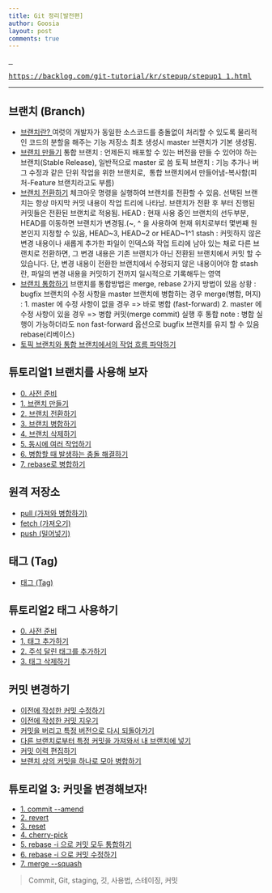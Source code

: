 ```yaml
---
title: Git 정리[발전편]
author: Goosia
layout: post
comments: true
---
```


<pre class=""><a href="https://backlog.com/git-tutorial/kr/stepup/stepup1_1.html" target="_blank" rel="noopener"> </a></pre>
<pre class=""><a href="https://backlog.com/git-tutorial/kr/stepup/stepup1_1.html" target="_blank" rel="noopener">https://backlog.com/git-tutorial/kr/stepup/stepup1_1.html
</a></pre>

<hr />

<section>
<h1>브랜치 (Branch)</h1>
<ul>
 	<li><a class="Selected" href="https://backlog.com/git-tutorial/kr/stepup/stepup1_1.html">브랜치란?
</a>여럿의 개발자가 동일한 소스코드를 충돌없이 처리할 수 있도록 물리적인 코드의 분할을 해주는 기능
저장소 최초 생성시 master 브랜치가 기본 생성됨.</li>
 	<li><a href="https://backlog.com/git-tutorial/kr/stepup/stepup1_2.html">브랜치 만들기</a>
통합 브랜치 : 언제든지 배포할 수 있는 버전을 만들 수 있어야 하는 브랜치(Stable Release), 일반적으로 master 로 씀
토픽 브랜치 : 기능 추가나 버그 수정과 같은 단위 작업을 위한 브랜치로,  통합 브랜치에서 만들어냄-복사함(피처-Feature 브랜치라고도 부름)</li>
 	<li><a href="https://backlog.com/git-tutorial/kr/stepup/stepup1_3.html">브랜치 전환하기</a>
체크아웃 명령을 실행하여 브랜치를 전환할 수 있음.
선택된 브랜치는 항상 마지막 커밋 내용이 작업 트리에 나타남.
브랜치가 전환 후 부터 진행된 커밋들은 전환된 브랜치로 적용됨.
HEAD : 현재 사용 중인 브랜치의 선두부분, HEAD를 이동하면 브랜치가 변경됨.(~, ^ 을 사용하여 현재 위치로부터 몇번째 원본인지 지정할 수 있음, HEAD~3, HEAD~2 or HEAD~1^1
stash : 커밋하지 않은 변경 내용이나 새롭게 추가한 파일이 인덱스와 작업 트리에 남아 있는 채로 다른 브랜치로 전환하면, 그 변경 내용은 기존 브랜치가 아닌 전환된 브랜치에서 커밋 할 수 있습니다.
단, 변경 내용이 전환한 브랜치에서 수정되지 않은 내용이어야 함
stash 란, 파일의 변경 내용을 커밋하기 전까지 일시적으로 기록해두는 영역</li>
 	<li><a href="https://backlog.com/git-tutorial/kr/stepup/stepup1_4.html">브랜치 통합하기</a>
브랜치를 통합방법은 merge, rebase 2가지 방법이 있음
상황 : bugfix 브랜치의 수정 사항을 master 브랜치에 병합하는 경우
merge(병합, 머지) :
1. master 에 수정 사항이 없을 경우 =&gt; 바로 병합 (fast-forward)
2. master 에 수정 사항이 있을 경우 =&gt; 병합 커밋(merge commit) 실행 후 통합
note : 병합 실행이 가능하더라도 non fast-forward 옵션으로 bugfix 브랜치를 유지 할 수 있음
rebase(리베이스)</li>
 	<li><a href="https://backlog.com/git-tutorial/kr/stepup/stepup1_5.html">토픽 브랜치와 통합 브랜치에서의 작업 흐름 파악하기</a></li>
</ul>
</section><section>
<h1>튜토리얼1 브랜치를 사용해 보자</h1>
<ul>
 	<li><a href="https://backlog.com/git-tutorial/kr/stepup/stepup2_1.html">0. 사전 준비</a></li>
 	<li><a href="https://backlog.com/git-tutorial/kr/stepup/stepup2_2.html">1. 브랜치 만들기</a></li>
 	<li><a href="https://backlog.com/git-tutorial/kr/stepup/stepup2_3.html">2. 브랜치 전환하기</a></li>
 	<li><a href="https://backlog.com/git-tutorial/kr/stepup/stepup2_4.html">3. 브랜치 병합하기</a></li>
 	<li><a href="https://backlog.com/git-tutorial/kr/stepup/stepup2_5.html">4. 브랜치 삭제하기</a></li>
 	<li><a href="https://backlog.com/git-tutorial/kr/stepup/stepup2_6.html">5. 동시에 여러 작업하기</a></li>
 	<li><a href="https://backlog.com/git-tutorial/kr/stepup/stepup2_7.html">6. 병합할 때 발생하는 충돌 해결하기</a></li>
 	<li><a href="https://backlog.com/git-tutorial/kr/stepup/stepup2_8.html">7. rebase로 병합하기</a></li>
</ul>
</section><section>
<h1>원격 저장소</h1>
<ul>
 	<li><a href="https://backlog.com/git-tutorial/kr/stepup/stepup3_1.html">pull (가져와 병합하기)</a></li>
 	<li><a href="https://backlog.com/git-tutorial/kr/stepup/stepup3_2.html">fetch (가져오기)</a></li>
 	<li><a href="https://backlog.com/git-tutorial/kr/stepup/stepup3_3.html">push (밀어넣기)</a></li>
</ul>
</section><section>
<h1>태그 (Tag)</h1>
<ul>
 	<li><a href="https://backlog.com/git-tutorial/kr/stepup/stepup4_1.html">태그 (Tag)</a></li>
</ul>
</section><section>
<h1>튜토리얼2 태그 사용하기</h1>
<ul>
 	<li><a href="https://backlog.com/git-tutorial/kr/stepup/stepup5_1.html">0. 사전 준비</a></li>
 	<li><a href="https://backlog.com/git-tutorial/kr/stepup/stepup5_2.html">1. 태그 추가하기</a></li>
 	<li><a href="https://backlog.com/git-tutorial/kr/stepup/stepup5_3.html">2. 주석 달린 태그를 추가하기</a></li>
 	<li><a href="https://backlog.com/git-tutorial/kr/stepup/stepup5_4.html">3. 태그 삭제하기</a></li>
</ul>
</section><section>
<h1>커밋 변경하기</h1>
<ul>
 	<li><a href="https://backlog.com/git-tutorial/kr/stepup/stepup6_1.html">이전에 작성한 커밋 수정하기</a></li>
 	<li><a href="https://backlog.com/git-tutorial/kr/stepup/stepup6_2.html">이전에 작성한 커밋 지우기</a></li>
 	<li><a href="https://backlog.com/git-tutorial/kr/stepup/stepup6_3.html">커밋을 버리고 특정 버전으로 다시 되돌아가기</a></li>
 	<li><a href="https://backlog.com/git-tutorial/kr/stepup/stepup6_4.html">다른 브랜치로부터 특정 커밋을 가져와서 내 브랜치에 넣기</a></li>
 	<li><a href="https://backlog.com/git-tutorial/kr/stepup/stepup6_5.html">커밋 이력 편집하기</a></li>
 	<li><a class="Large" href="https://backlog.com/git-tutorial/kr/stepup/stepup6_6.html">브랜치 상의 커밋을 하나로 모아 병합하기</a></li>
</ul>
</section><section>
<h1>튜토리얼 3: 커밋을 변경해보자!</h1>
<ul>
 	<li><a href="https://backlog.com/git-tutorial/kr/stepup/stepup7_1.html">1. commit <span class="Hyphen">--</span>amend</a></li>
 	<li><a href="https://backlog.com/git-tutorial/kr/stepup/stepup7_2.html">2. revert</a></li>
 	<li><a href="https://backlog.com/git-tutorial/kr/stepup/stepup7_3.html">3. reset</a></li>
 	<li><a href="https://backlog.com/git-tutorial/kr/stepup/stepup7_4.html">4. cherry-pick</a></li>
 	<li><a href="https://backlog.com/git-tutorial/kr/stepup/stepup7_5.html">5. rebase -i 으로 커밋 모두 통합하기</a></li>
 	<li><a href="https://backlog.com/git-tutorial/kr/stepup/stepup7_6.html">6. rebase -i 으로 커밋 수정하기</a></li>
 	<li><a href="https://backlog.com/git-tutorial/kr/stepup/stepup7_7.html">7. merge <span class="Hyphen">--</span>squash</a></li>
</ul>
</section>

<blockquote>Commit, Git, staging, 깃, 사용법, 스테이징, 커밋</blockquote>